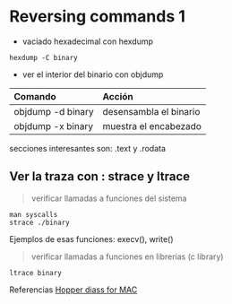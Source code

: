 # Reversing commands 1

- vaciado hexadecimal con hexdump
```
hexdump -C binary
```

- ver el interior del binario con objdump

| Comando               | Acción
|:----------------------|:--------------------------|
| objdump -d binary     | desensambla el binario
| objdump -x binary     | muestra el encabezado

secciones interesantes son: .text y .rodata

## Ver la traza con :  strace y ltrace

> verificar llamadas a funciones del sistema
```
man syscalls
strace ./binary
```
Ejemplos de esas funciones: execv(), write()

> verificar llamadas a funciones en librerias (c library)
```
ltrace binary
```
 
 Referencias
 [Hopper diass for MAC](https://www.hopperapp.com)
